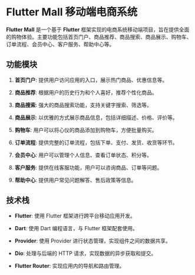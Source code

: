 # Flutter Mall 移动端电商系统

**Flutter Mall** 是一个基于 **Flutter** 框架实现的电商系统移动端项目，旨在提供全面的购物体验。主要功能包括首页门户、商品推荐、商品搜索、商品展示、购物车、订单流程、会员中心、客户服务、帮助中心等。

## 功能模块

1. **首页门户**: 提供用户访问应用的入口，展示热门商品、优惠信息等。

2. **商品推荐**: 根据用户的历史行为和个人喜好，推荐个性化商品。

3. **商品搜索**: 强大的商品搜索功能，支持关键字搜索、筛选等。

4. **商品展示**: 以优雅的方式展示商品信息，包括详细描述、价格、评价等。

5. **购物车**: 用户可以将心仪的商品添加到购物车，方便批量购买。

6. **订单流程**: 提供完整的订单流程，包括下单、支付、发货、收货等环节。

7. **会员中心**: 用户可以管理个人信息、查看订单状态、积分等。

8. **客户服务**: 提供在线客服功能，用户可以咨询商品、订单等问题。

9. **帮助中心**: 提供用户常见问题解答、售后政策等信息。

## 技术栈

- **Flutter**: 使用 Flutter 框架进行跨平台移动应用开发。

- **Dart**: 使用 Dart 编程语言，与 Flutter 框架配套使用。

- **Provider**: 使用 Provider 进行状态管理，实现组件之间的数据共享。

- **Dio**: 处理与后端的 HTTP 请求，实现数据的异步获取和提交。

- **Flutter Router**: 实现应用内的导航和路由管理。
